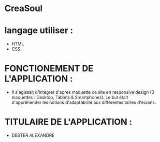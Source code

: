 # CreaSoul

# langage utiliser :
- HTML 
- CSS

 # FONCTIONEMENT DE L'APPLICATION : 
- Il s'agissait d'intégrer d'après maquette ce site en responsive design (3 maquettes : Desktop, Tablets & Smartphones). Le but était d'appréhender les notions d'adaptabilité aux différentes tailles d'écrans.

 # TITULAIRE DE L'APPLICATION : 
 - DESTER ALEXANDRE 
